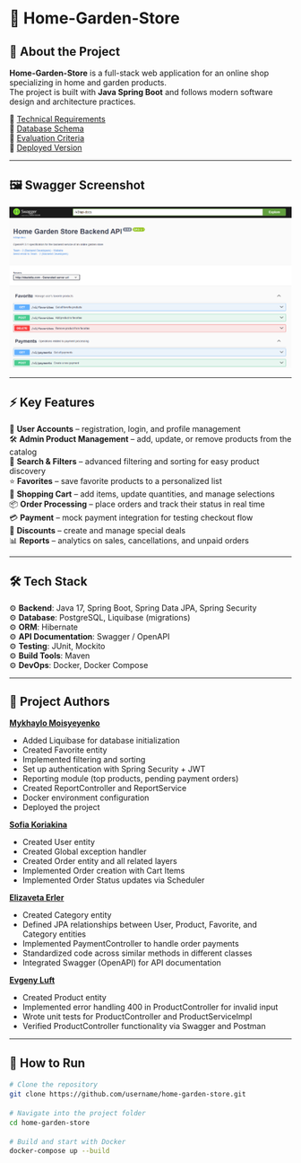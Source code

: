 # 🏡 Home-Garden-Store

## 📖 About the Project
**Home-Garden-Store** is a full-stack web application for an online shop specializing in home and garden products.  
The project is built with **Java Spring Boot** and follows modern software design and architecture practices.

📌 [Technical Requirements](https://docs.google.com/document/d/1Xn41eFhdYAJVYzRucsNwpbLJ5lNxdvpfx__SZf5DwXA/edit?tab=t.0)  
📌 [Database Schema](https://drive.google.com/file/d/1NRoV9nKvoDe3pPekVjBC2s2S0MoK8C3I/view)  
📌 [Evaluation Criteria](https://docs.google.com/spreadsheets/d/16ANenVRBsCD-a21MtOQfWgFvxrI5oclL/edit?gid=513598127#gid=513598127)  
📌 [Deployed Version](http://idealetta.com/swagger-ui/index.html)

---

## 🖼️ Swagger Screenshot
![Main Page](src/main/static/screenshot.png)

---

## ⚡ Key Features

👤 **User Accounts** – registration, login, and profile management  
🛠️ **Admin Product Management** – add, update, or remove products from the catalog  
🔎 **Search & Filters** – advanced filtering and sorting for easy product discovery  
⭐ **Favorites** – save favorite products to a personalized list  
🛒 **Shopping Cart** – add items, update quantities, and manage selections  
📦 **Order Processing** – place orders and track their status in real time  
💳 **Payment** – mock payment integration for testing checkout flow  
🎁 **Discounts** – create and manage special deals  
📊 **Reports** – analytics on sales, cancellations, and unpaid orders


---

## 🛠 Tech Stack
⚙️ **Backend**: Java 17, Spring Boot, Spring Data JPA, Spring Security  
⚙️ **Database**: PostgreSQL, Liquibase (migrations)  
⚙️ **ORM**: Hibernate  
⚙️ **API Documentation**: Swagger / OpenAPI  
⚙️ **Testing**: JUnit, Mockito  
⚙️ **Build Tools**: Maven  
⚙️ **DevOps**: Docker, Docker Compose

---

## 👥 Project Authors

**[Mykhaylo Moisyeyenko](https://github.com/Mykhaylo-Moisyeyenko)**
- Added Liquibase for database initialization
- Created Favorite entity
- Implemented filtering and sorting
- Set up authentication with Spring Security + JWT
- Reporting module (top products, pending payment orders)
- Created ReportController and ReportService
- Docker environment configuration
- Deployed the project

**[Sofia Koriakina](https://github.com/sofia-kor)**
- Created User entity
- Created Global exception handler
- Created Order entity and all related layers
- Implemented Order creation with Cart Items
- Implemented Order Status updates via Scheduler

**[Elizaveta Erler](https://github.com/Elizaveta-Erler)** 
- Created Category entity
- Defined JPA relationships between User, Product, Favorite, and Category entities
- Implemented PaymentController to handle order payments
- Standardized code across similar methods in different classes
- Integrated Swagger (OpenAPI) for API documentation

**[Evgeny Luft](https://github.com/EvgenyLuft)**
- Created Product entity
- Implemented error handling 400 in ProductController for invalid input
- Wrote unit tests for ProductController and ProductServiceImpl
- Verified ProductController functionality via Swagger and Postman

---

## 🚀 How to Run
```bash
# Clone the repository
git clone https://github.com/username/home-garden-store.git

# Navigate into the project folder
cd home-garden-store

# Build and start with Docker
docker-compose up --build
